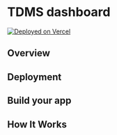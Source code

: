 # TDMS dashboard


[![Deployed on Vercel](https://img.shields.io/badge/Deployed%20on-Vercel-black?style=for-the-badge&logo=vercel)](https://tdmsfinal.vercel.app/)


## Overview



## Deployment



## Build your app


## How It Works



